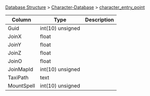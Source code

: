 [Database Structure](Database-Structure) > [Character-Database](Character-Database) > [character_entry_point](character_entry_point)

Column | Type | Description
--- | --- | ---
Guid | int(10) unsigned | 
JoinX | float | 
JoinY | float | 
JoinZ | float | 
JoinO | float | 
JoinMapId | int(10) unsigned | 
TaxiPath | text | 
MountSpell | int(10) unsigned | 
